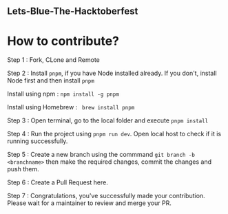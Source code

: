 ## Lets-Blue-The-Hacktoberfest

# How to contribute?

Step 1 : Fork, CLone and Remote

Step 2 : Install `pnpm`, if you have Node installed already. If you don't, install Node first and then install `pnpm`

Install using npm :
`npm install -g pnpm`

Install using Homebrew :
` brew install pnpm`

Step 3 : Open terminal, go to the local folder and execute
`pnpm install`

Step 4 : Run the project using `pnpm run dev`. Open local host to check if it is running successfully.

Step 5 : Create a new branch using the commmand
`git branch -b <branchname>` then make the required changes, commit the changes and push them.

Step 6 : Create a Pull Request here.

Step 7 : Congratulations, you've successfully made your contribution. Please wait for a maintainer to review and merge your PR.
